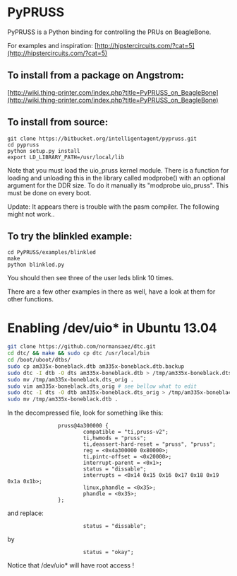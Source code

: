 PyPRUSS
=======
PyPRUSS is a Python binding for controlling the 
PRUs on BeagleBone. 

For examples and inspiration: [http://hipstercircuits.com/?cat=5](http://hipstercircuits.com/?cat=5)  
 
To install from a package on Angstrom: 
--------------------------------------
[http://wiki.thing-printer.com/index.php?title=PyPRUSS_on_BeagleBone](http://wiki.thing-printer.com/index.php?title=PyPRUSS_on_BeagleBone)
 
To install from source:  
----------
    git clone https://bitbucket.org/intelligentagent/pypruss.git  
    cd pypruss
    python setup.py install
    export LD_LIBRARY_PATH=/usr/local/lib  
  
Note that you must load the uio_pruss kernel module. There is a function for 
loading and unloading this in the library called modprobe() with an optional 
argument for the DDR size. To do it manually its "modprobe uio_pruss". This must be done 
on every boot. 

Update: It appears there is trouble with the pasm compiler. The following might not work..

To try the blinkled example:  
----------------------------
    cd PyPRUSS/examples/blinkled  
    make  
    python blinkled.py  

You should then see three of the user leds blink 10 times. 

There are a few other examples in there as well, have a look at them for other functions.

Enabling /dev/uio* in Ubuntu 13.04
==================================
```bash
git clone https://github.com/normansaez/dtc.git
cd dtc/ && make && sudo cp dtc /usr/local/bin
cd /boot/uboot/dtbs/
sudo cp am335x-boneblack.dtb am335x-boneblack.dtb.backup
sudo dtc -I dtb -O dts am335x-boneblack.dtb > /tmp/am335x-boneblack.dts_orig
sudo mv /tmp/am335x-boneblack.dts_orig .
sudo vim am335x-boneblack.dts_orig # see bellow what to edit
sudo dtc -I dts -O dtb am335x-boneblack.dts_orig > /tmp/am335x-boneblack.dtb
sudo mv /tmp/am335x-boneblack.dtb .
```

In the decompressed file, look for something like this:
```dtb
                pruss@4a300000 {
                        compatible = "ti,pruss-v2";
                        ti,hwmods = "pruss";
                        ti,deassert-hard-reset = "pruss", "pruss";
                        reg = <0x4a300000 0x80000>;
                        ti,pintc-offset = <0x20000>;
                        interrupt-parent = <0x1>;
                        status = "dissable";
                        interrupts = <0x14 0x15 0x16 0x17 0x18 0x19 0x1a 0x1b>;
                        linux,phandle = <0x35>;
                        phandle = <0x35>;
                };
```

and replace:
```
                        status = "dissable";
```
by
```
                        status = "okay";
```


Notice that /dev/uio* will have root access !
